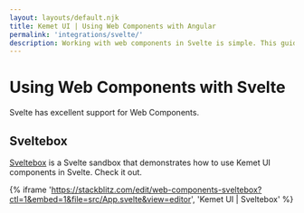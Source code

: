 ```yaml
---
layout: layouts/default.njk
title: Kemet UI | Using Web Components with Angular
permalink: 'integrations/svelte/'
description: Working with web components in Svelte is simple. This guide will walk you through the process.
---
```


# Using Web Components with Svelte

Svelte has excellent support for Web Components.

## Sveltebox

[Sveltebox](https://stackblitz.com/~/github.com/hasanirogers/web-components-sveltebox) is a Svelte sandbox that demonstrates how to use Kemet UI components in Svelte. Check it out.

{% iframe 'https://stackblitz.com/edit/web-components-sveltebox?ctl=1&embed=1&file=src/App.svelte&view=editor', 'Kemet UI | Sveltebox' %}
